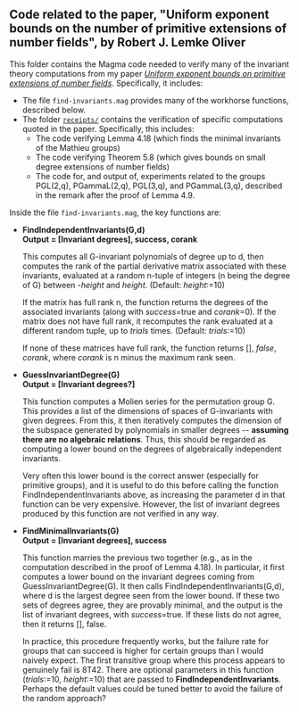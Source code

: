 ## Code related to the paper, "Uniform exponent bounds on the number of primitive extensions of number fields", by Robert J. Lemke Oliver

This folder contains the Magma code needed to verify many of the invariant theory computations from my paper [*Uniform exponent bounds on primitive extensions of number fields*](https://arxiv.org/abs/2012.14422).  Specifically, it includes:

- The file `find-invariants.mag` provides many of the workhorse functions, described below.
- The folder [`receipts/`](receipts/) contains the verification of specific computations quoted in the paper.  Specifically, this includes:
	- The code verifying Lemma 4.18 (which finds the minimal invariants of the Mathieu groups)
	- The code verifying Theorem 5.8 (which gives bounds on small degree extensions of number fields)
	- The code for, and output of, experiments related to the groups PGL(2,q), PGammaL(2,q), PGL(3,q), and PGammaL(3,q), described in the remark after the proof of Lemma 4.9.


Inside the file `find-invariants.mag`, the key functions are:

- **FindIndependentInvariants(G,d)  
	Output = [Invariant degrees], success, corank**

	This computes all G-invariant polynomials of degree up to d, then computes the rank of the partial derivative matrix associated with these invariants, evaluated at a random n-tuple of integers (n being the degree of G) between -*height* and *height*.  (Default: *height*:=10)  

	If the matrix has full rank n, the function returns the degrees of the associated invariants (along with *success*=true and *corank*=0).  If the matrix does not have full rank, it recomputes the rank evaluated at a different random tuple, up to *trials* times.  (Default: *trials*:=10)

	If none of these matrices have full rank, the function returns [], *false*, *corank*, where *corank* is n minus the maximum rank seen.

- **GuessInvariantDegree(G)  
	Output = [Invariant degrees?]**
	
	This function computes a Molien series for the permutation group G.  This provides a list of the dimensions of spaces of G-invariants with given degrees.  From this, it then iteratively computes the dimension of the subspace generated by polynomials in smaller degrees -- **assuming there are no algebraic relations**.  Thus, this should be regarded as computing a lower bound on the degrees of algebraically independent invariants.

	Very often this lower bound is the correct answer (especially for primitive groups), and it is useful to do this before calling the function FindIndependentInvariants above, as increasing the parameter d in that function can be very expensive.  However, the list of invariant degrees produced by this function are not verified in any way.

- **FindMinimalInvariants(G)  
	 Output = [Invariant degrees], success**
	 
	 This function marries the previous two together (e.g., as in the computation described in the proof of Lemma 4.18).  In particular, it first computes a lower bound on the invariant degrees coming from GuessInvariantDegree(G).  It then calls FindIndependentInvariants(G,d), where d is the largest degree seen from the lower bound.  If these two sets of degrees agree, they are provably minimal, and the output is the list of invariant degrees, with *success*=true.  If these lists do not agree, then it returns [], false.

	 In practice, this procedure frequently works, but the failure rate for groups that can succeed is higher for certain groups than I would naively expect.  The first transitive group where this process appears to genuinely fail is 8T42.
	 There are optional parameters in this function (*trials*:=10, *height*:=10) that are passed to **FindIndependentInvariants**.  Perhaps the default values could be tuned better to avoid the failure of the random approach?
